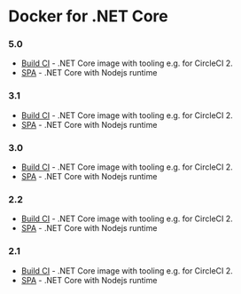 # Docker for .NET Core

### 5.0
 - [Build CI](./5.0/build-ci/README.md) - .NET Core image with tooling e.g. for CircleCI 2.
 - [SPA](./5.0/spa/README.md) - .NET Core with Nodejs runtime

### 3.1
 - [Build CI](./3.1/build-ci/README.md) - .NET Core image with tooling e.g. for CircleCI 2.
 - [SPA](./3.1/spa/README.md) - .NET Core with Nodejs runtime

### 3.0
 - [Build CI](./3.0/build-ci/README.md) - .NET Core image with tooling e.g. for CircleCI 2.
 - [SPA](./3.0/spa/README.md) - .NET Core with Nodejs runtime

### 2.2
 - [Build CI](./2.2/build-ci/README.md) - .NET Core image with tooling e.g. for CircleCI 2.
 - [SPA](./2.2/spa/README.md) - .NET Core with Nodejs runtime

### 2.1
 - [Build CI](./2.1/build-ci/README.md) - .NET Core image with tooling e.g. for CircleCI 2.
 - [SPA](./2.1/spa/README.md) - .NET Core with Nodejs runtime